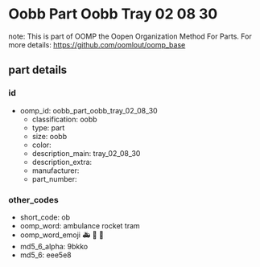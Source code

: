 # Oobb Part Oobb Tray 02 08 30  

note: This is part of OOMP the Oopen Organization Method For Parts. For more details: https://github.com/oomlout/oomp_base

##  part details





### id
* oomp_id: oobb_part_oobb_tray_02_08_30
  * classification: oobb
  * type: part
  * size: oobb
  * color: 
  * description_main: tray_02_08_30
  * description_extra: 
  * manufacturer: 
  * part_number: 

### other_codes
* short_code: ob
* oomp_word: ambulance rocket tram
* oomp_word_emoji :ambulance: :rocket: :tram:
* md5_6_alpha: 9bkko
* md5_6: eee5e8
